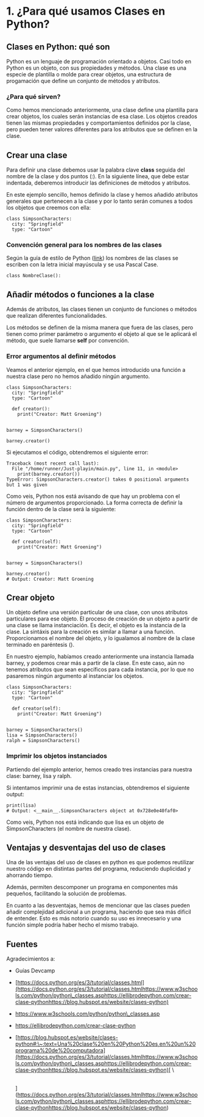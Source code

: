 # 1. ¿Para qué usamos Clases en Python?

## Clases en Python: qué son

Python es un lenguaje de programación orientado a objetos. Casi todo en Python es un objeto, con sus propiedades y métodos. Una clase es una especie de plantilla o molde para crear objetos, una estructura de progamación que define un conjunto de métodos y atributos.

### ¿Para qué sirven?

Como hemos mencionado anteriormente, una clase define una plantilla para crear objetos, los cuales serán instancias de esa clase. Los objetos creados tienen las mismas propiedades y comportamientos definidos por la clase, pero pueden tener valores diferentes para los atributos que se definen en la clase.

## Crear una clase

Para definir una clase debemos usar la palabra clave **class** seguida del nombre de la clase y dos puntos (:). En la siguiente línea, que debe estar indentada, deberemos introducir las definiciones de métodos y atributos.

En este ejemplo sencillo, hemos definido la clase y hemos añadido atributos generales que pertenecen a la clase y por lo tanto serán comunes a todos los objetos que creemos con ella:

```
class SimpsonCharacters:
  city: "Springfield"
  type: "Cartoon"
```

### Convención general para los nombres de las clases

Según la guía de estilo de Python ([link](https://peps.python.org/pep-0008/#function-and-variable-names)) los nombres de las clases se escriben con la letra inicial mayúscula y se usa Pascal Case.

```
class NombreClase():
```

## Añadir métodos o funciones a la clase

Además de atributos, las clases tienen un conjunto de funciones o métodos que realizan diferentes funcionalidades.

Los métodos se definen de la misma manera que fuera de las clases, pero tienen como primer parámetro o argumento el objeto al que se le aplicará el método, que suele llamarse **self** por convención.

### Error argumentos al definir métodos

Veamos el anterior ejemplo, en el que hemos introducido una función a nuestra clase pero no hemos añadido ningún argumento.

```
class SimpsonCharacters:
  city: "Springfield"
  type: "Cartoon"

  def creator():
    print("Creator: Matt Groening")


barney = SimpsonCharacters()

barney.creator()
```

Si ejecutamos el código, obtendremos el siguiente error:

```
Traceback (most recent call last):
  File "/home/runner/Just-playin/main.py", line 11, in <module>
    print(barney.creator())
TypeError: SimpsonCharacters.creator() takes 0 positional arguments but 1 was given
```

Como veis, Python nos está avisando de que hay un problema con el número de argumentos proporcionado. La forma correcta de definir la función dentro de la clase será la siguiente:

```
class SimpsonCharacters:
  city: "Springfield"
  type: "Cartoon"

  def creator(self):
    print("Creator: Matt Groening")


barney = SimpsonCharacters()

barney.creator()
# Output: Creator: Matt Groening
```

## Crear objeto

Un objeto define una versión particular de una clase, con unos atributos particulares para ese objeto. El proceso de creación de un objeto a partir de una clase se llama instanciación. Es decir, el objeto es la instancia de la clase. La sintáxis para la creación es similar a llamar a una función. Proporcionamos el nombre del objeto, y lo igualamos al nombre de la clase terminado en paréntesis ().

En nuestro ejemplo, habíamos creado anteriormente una instancia llamada barney, y podemos crear más a partir de la clase. En este caso, aún no tenemos atributos que sean específicos para cada instancia, por lo que no pasaremos ningún argumento al instanciar los objetos.

```
class SimpsonCharacters:
  city: "Springfield"
  type: "Cartoon"

  def creator(self):
    print("Creator: Matt Groening")


barney = SimpsonCharacters()
lisa = SimpsonCharacters()
ralph = SimpsonCharacters()
```

### Imprimir los objetos instanciados

Partiendo del ejemplo anterior, hemos creado tres instancias para nuestra clase: barney, lisa y ralph.

Si intentamos imprimir una de estas instancias, obtendremos el siguiente output:

```
print(lisa)
# Output: <__main__.SimpsonCharacters object at 0x728e0e40faf0>
```

Como veis, Python nos está indicando que lisa es un objeto de SimpsonCharacters (el nombre de nuestra clase).

## Ventajas y desventajas del uso de clases

Una de las ventajas del uso de clases en python es que podemos reutilizar nuestro código en distintas partes del programa, reduciendo duplicidad y ahorrando tiempo.

Además, permiten descomponer un programa en componentes más pequeños, facilitando la solución de problemas.

En cuanto a las desventajas, hemos de mencionar que las clases pueden añadir complejidad adicional a un programa, haciendo que sea más dificil de entender. Esto es más notorio cuando su uso es innecesario y una función simple podría haber hecho el mismo trabajo.

## Fuentes

Agradecimientos a:

* Guías Devcamp
* [https://docs.python.org/es/3/tutorial/classes.html](https://docs.python.org/es/3/tutorial/classes.htmlhttps://www.w3schools.com/python/python\_classes.asphttps://ellibrodepython.com/crear-clase-pythonhttps://blog.hubspot.es/website/clases-python)
* [https://www.w3schools.com/python/python\_classes.asp  ](https://docs.python.org/es/3/tutorial/classes.htmlhttps://www.w3schools.com/python/python\_classes.asphttps://ellibrodepython.com/crear-clase-pythonhttps://blog.hubspot.es/website/clases-python)
* [https://ellibrodepython.com/crear-clase-python  ](https://docs.python.org/es/3/tutorial/classes.htmlhttps://www.w3schools.com/python/python\_classes.asphttps://ellibrodepython.com/crear-clase-pythonhttps://blog.hubspot.es/website/clases-python)
* [https://blog.hubspot.es/website/clases-python#:\~:text=Una%20clase%20en%20Python%20es,en%20un%20programa%20de%20computadora](https://docs.python.org/es/3/tutorial/classes.htmlhttps://www.w3schools.com/python/python\_classes.asphttps://ellibrodepython.com/crear-clase-pythonhttps://blog.hubspot.es/website/clases-python)[  \
  \
  ](https://docs.python.org/es/3/tutorial/classes.htmlhttps://www.w3schools.com/python/python\_classes.asphttps://ellibrodepython.com/crear-clase-pythonhttps://blog.hubspot.es/website/clases-python)
